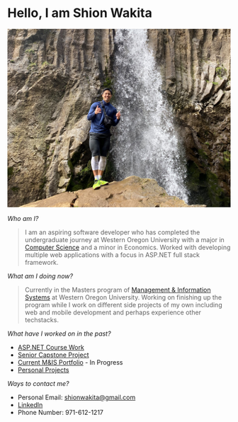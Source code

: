 # Hello, I am Shion Wakita

![cover_photo](test_img.jpg)

*Who am I?*
> I am an aspiring software developer who has completed the undergraduate journey at Western Oregon University with a major in [Computer Science](https://wou.edu/cs/degrees-programs/babs-computer-science/) and a minor in Economics. Worked with developing multiple web applications with a focus in ASP.NET full stack framework. 

*What am I doing now?*
> Currently in the Masters program of [Management & Information Systems](https://wou.edu/graduate/ms-management-and-information-systems/) at Western Oregon University. Working on finishing up the program while I work on different side projects of my own including web and mobile development and perhaps experience other techstacks. 

*What have I worked on in the past?*
* [ASP.NET Course Work](https://swakita14.github.io/CS460.html)
* [Senior Capstone Project](https://bitbucket.org/shaynaconner/scrumlords/src/master/)
* [Current M&IS Portfolio](https://github.com/swakita14/swakita14.github.io/tree/master/M%26IS)  - In Progress
* [Personal Projects](https://swakita14.github.io/personalprojects.html) 

*Ways to contact me?*
* Personal Email: shionwakita@gmail.com
* [LinkedIn](https://www.linkedin.com/in/shion-wakita-605447155/)
* Phone Number: 971-612-1217



